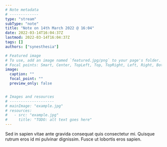 ```yaml
---
# Note metadata
# -------------
type: "stream"
subType: "note"
title: "Note on 14th March 2022 @ 16:04"
date: 2022-03-14T16:04:37Z
lastmod: 2022-03-14T16:04:37Z
tags: []
authors: ["synesthesia"]

# Featured image
# To use, add an image named `featured.jpg/png` to your page's folder.
# Focal points: Smart, Center, TopLeft, Top, TopRight, Left, Right, BottomLeft, Bottom, BottomRight.
image:
  caption: ""
  focal_point: ""
  preview_only: false


# Images and resources
# --------------------
# mainImage: "example.jpg"
# resources:
#   - src: "example.jpg"
#     title: "TODO: alt text goes here"
---
```

Sed in sapien vitae ante gravida consequat quis consectetur mi. Quisque rutrum eros id mi pulvinar dignissim. Fusce ut lobortis eros sapien.